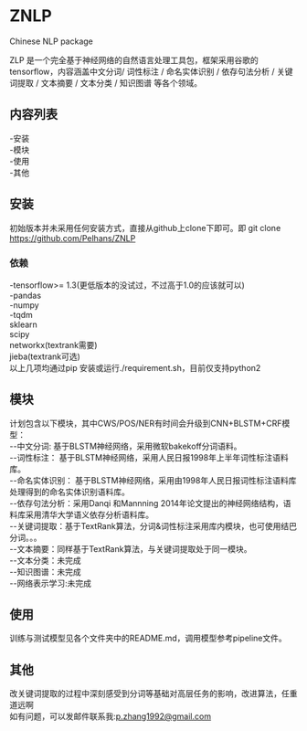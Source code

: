 # ZNLP
Chinese NLP package

ZLP 是一个完全基于神经网络的自然语言处理工具包，框架采用谷歌的tensorflow，内容涵盖中文分词/ 词性标注 / 
命名实体识别 / 依存句法分析 / 关键词提取 / 文本摘要 / 文本分类 / 知识图谱 等各个领域。

## 内容列表
-安装<br>
-模块<br>
-使用<br>
-其他<br>

## 安装
初始版本并未采用任何安装方式，直接从github上clone下即可。即
git clone https://github.com/Pelhans/ZNLP
### 依赖
-tensorflow>= 1.3(更低版本的没试过，不过高于1.0的应该就可以)<br>
-pandas<br>
-numpy<br>
-tqdm<br>
sklearn<br>
scipy<br>
networkx(textrank需要)<br>
jieba(textrank可选)<br>
以上几项均通过pip 安装或运行./requirement.sh，目前仅支持python2<br>

## 模块
计划包含以下模块，其中CWS/POS/NER有时间会升级到CNN+BLSTM+CRF模型：<br>
--中文分词: 基于BLSTM神经网络，采用微软bakekoff分词语料。<br>
--词性标注： 基于BLSTM神经网络，采用人民日报1998年上半年词性标注语料库。<br>
--命名实体识别： 基于BLSTM神经网络，采用由1998年人民日报词性标注语料库处理得到的命名实体识别语料库。<br>
--依存句法分析：采用Danqi 和Mannning 2014年论文提出的神经网络结构，语料库采用清华大学语义依存分析语料库。<br>
--关键词提取：基于TextRank算法，分词&词性标注采用库内模块，也可使用结巴分词。。。<br>
--文本摘要：同样基于TextRank算法，与关键词提取处于同一模块。<br>
--文本分类：未完成<br>
--知识图谱：未完成<br>
--网络表示学习:未完成<br>

## 使用
训练与测试模型见各个文件夹中的README.md，调用模型参考pipeline文件。

## 其他
改关键词提取的过程中深刻感受到分词等基础对高层任务的影响，改进算法，任重道远啊<br>
如有问题，可以发邮件联系我:p.zhang1992@gmail.com
